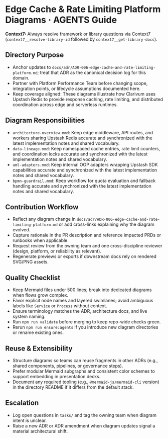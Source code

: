# Edge Cache & Rate Limiting Platform Diagrams · AGENTS Guide

**Context7:** Always resolve framework or library questions via Context7 (`context7__resolve-library-id` followed by `context7__get-library-docs`).
## Directory Purpose
- Anchor updates to `docs/adr/ADR-006-edge-cache-and-rate-limiting-platform.md`; treat that ADR as the canonical decision log for this domain.
- Partner with Platform Performance Team before changing scope, integration points, or lifecycle assumptions documented here.
- Keep coverage aligned: These diagrams illustrate how Clarivum uses Upstash Redis to provide response caching, rate limiting, and distributed coordination across edge and serverless runtimes.

## Diagram Responsibilities
- `architecture-overview.mmd`: Keep edge middleware, API routes, and workers sharing Upstash Redis accurate and synchronized with the latest implementation notes and shared vocabulary.
- `data-lineage.mmd`: Keep namespaced cache entries, rate limit counters, and coordination locks accurate and synchronized with the latest implementation notes and shared vocabulary.
- `uml-adapters.mmd`: Keep internal OOP adapters wrapping Upstash SDK capabilities accurate and synchronized with the latest implementation notes and shared vocabulary.
- `bpmn-guardrail.mmd`: Keep workflow for quota evaluation and fallback handling accurate and synchronized with the latest implementation notes and shared vocabulary.

## Contribution Workflow
- Reflect any diagram change in `docs/adr/ADR-006-edge-cache-and-rate-limiting-platform.md` or add cross-links explaining why the diagram evolved.
- Capture rationale in the PR description and reference impacted PRDs or runbooks when applicable.
- Request review from the owning team and one cross-discipline reviewer (design, platform, or reliability as relevant).
- Regenerate previews or exports if downstream docs rely on rendered SVG/PNG assets.

## Quality Checklist
- Keep Mermaid files under 500 lines; break into dedicated diagrams when flows grow complex.
- Favor explicit node names and layered swimlanes; avoid ambiguous labels like `Service` or `Process` without context.
- Ensure terminology matches the ADR, architecture docs, and live system naming.
- Run `npm run validate` before merging to keep repo-wide checks green.
- Rerun `npm run ensure:agents` if you introduce new diagram directories or rename existing ones.

## Reuse & Extensibility
- Structure diagrams so teams can reuse fragments in other ADRs (e.g., shared components, pipelines, or governance steps).
- Prefer modular Mermaid subgraphs and consistent color schemes to support embedding in presentation decks.
- Document any required tooling (e.g., `@mermaid-js/mermaid-cli` version) in the directory README if it differs from the default stack.

## Escalation
- Log open questions in `tasks/` and tag the owning team when diagram intent is unclear.
- Raise a new ADR or ADR amendment when diagram updates signal a material architectural shift.
